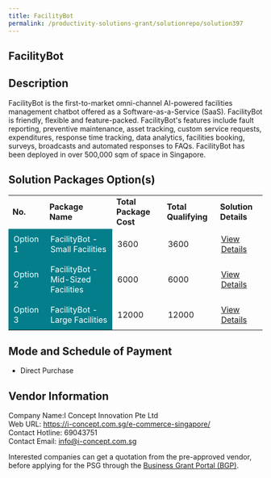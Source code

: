 ```yaml
---
title: FacilityBot
permalink: /productivity-solutions-grant/solutionrepo/solution397
---
```


## FacilityBot

## Description

FacilityBot is the first-to-market omni-channel AI-powered facilities management chatbot offered as a Software-as-a-Service (SaaS). FacilityBot is friendly, flexible and feature-packed. FacilityBot's features include fault reporting, preventive maintenance, asset tracking, custom service requests, expenditures, response time tracking, data analytics, facilities booking, surveys, broadcasts and automated responses to FAQs. FacilityBot has been deployed in over 500,000 sqm of space in Singapore.


## Solution Packages Option(s)

<table>
<tr>
<td><b>No.</b></td>
<td><b>Package Name</b></td>
<td><b>Total Package Cost</b></td>
<td><b>Total Qualifying</b></td>
<td><b>Solution Details</b></td>
</tr>
<tr>
<td style='padding: 10px; background-color: #037E8A; color: #FFFFFF;'>Option 1</td>
<td style='padding: 10px; background-color: #037E8A; color: #FFFFFF;'>FacilityBot - Small Facilities</td>
<td style='padding: 10px;'>3600</td>
<td style='padding: 10px;'>3600</td>
<td style='padding: 10px;'><a href='https://www.gobusiness.gov.sg/images/psg/FacilityBot_20200189_Annex_3_20200625151434_Part_1.pdf' target='_blank'>View Details</a></td>
</tr>
<tr>
<td style='padding: 10px; background-color: #037E8A; color: #FFFFFF;'>Option 2</td>
<td style='padding: 10px; background-color: #037E8A; color: #FFFFFF;'>FacilityBot - Mid-Sized Facilities</td>
<td style='padding: 10px;'>6000</td>
<td style='padding: 10px;'>6000</td>
<td style='padding: 10px;'><a href='https://www.gobusiness.gov.sg/images/psg/FacilityBot_20200189_Annex_3_20200625151434_Part_2.pdf' target='_blank'>View Details</a></td>
</tr>
<tr>
<td style='padding: 10px; background-color: #037E8A; color: #FFFFFF;'>Option 3</td>
<td style='padding: 10px; background-color: #037E8A; color: #FFFFFF;'>FacilityBot - Large Facilities</td>
<td style='padding: 10px;'>12000</td>
<td style='padding: 10px;'>12000</td>
<td style='padding: 10px;'><a href='https://www.gobusiness.gov.sg/images/psg/FacilityBot_20200189_Annex_3_20200625151434_Part_3.pdf' target='_blank'>View Details</a></td>
</tr>
</table>

## Mode and Schedule of Payment

 - Direct Purchase

## Vendor Information

 Company Name:I Concept Innovation Pte Ltd <br>Web URL: https://i-concept.com.sg/e-commerce-singapore/ <br>Contact Hotline: 69043751 <br>Contact Email: info@i-concept.com.sg <br>

Interested companies can get a quotation from the pre-approved vendor, before applying for the PSG through the <a href='https://www.businessgrants.gov.sg/' target='_blank' rel='noopener'>Business Grant Portal (BGP)</a>.

<script src="/jquery/resize-tables.js"></script>
